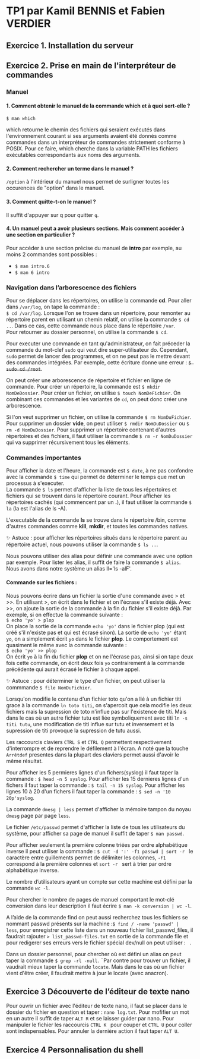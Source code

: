 # TP1 par Kamil BENNIS et Fabien VERDIER

## Exercice 1. Installation du serveur 

## Exercice 2. Prise en main de l'interpréteur de commandes

### Manuel

#### 1. Comment obtenir le manuel de la commande which et à quoi sert-elle ?

`$ man which`

which retourne le chemin des fichiers qui seraient exécutés dans l'environnement courant si ses arguments avaient été donnés comme commandes dans un interpréteur de commandes strictement conforme à POSIX. Pour ce faire, which cherche dans la variable PATH les fichiers exécutables correspondants aux noms des arguments.

#### 2. Comment rechercher un terme dans le manuel ?

`/option` à l'intérieur du manuel nous permet de surligner toutes les occurences de "option" dans le manuel.

#### 3. Comment quitte-t-on le manuel ?

Il suffit d'appuyer sur q pour quitter `q`.

#### 4. Un manuel peut a avoir plusieurs sections. Mais comment accéder à une section en particulier ?

Pour accéder à une section précise du manuel de **intro** par exemple, au moins 2 commandes sont possibles :
* `$ man intro.6`
* `$ man 6 intro`

### Navigation dans l’arborescence des fichiers

Pour se déplacer dans les répertoires, on utilise la commande **cd**. Pour aller dans `/var/log`, on tape la commande :  
`$ cd /var/log`.
Lorsque l'on se trouve dans un répertoire, pour remonter au répertoire parent en utilisant un chemin relatif, on utilise la commande `$ cd ..`. Dans ce cas, cette commande nous place dans le répertoire `/var`.  
Pour retourner au dossier personnel, on utilise la commande `$ cd`.  
  
Pour executer une commande en tant qu'administrateur, on fait préceder la commande du mot-clef `sudo` qui veut dire super-utilisateur do.
Cependant, `sudo` permet de lancer des programmes, et on ne peut pas le mettre devant des commandes intégrées. Par exemple, cette écriture donne une erreur : ~~`$ sudo cd /root`~~.  

On peut créer une arborescence de répertoire et fichier en ligne de commande. Pour créer un répertoire, la commande est `$ mkdir NomDeDossier`. Pour créer un fichier, on utilise `$ touch NomDeFichier`. On combinant ces commandes et les variantes de `cd`, on peut donc créer une arborescence.

Si l'on veut supprimer un fichier, on utilise la commande `$ rm NomDuFichier`. Pour supprimer un dossier **vide**, on peut utiliser `$ rmdir NomDuDossier` ou `$ rm -d NomDuDossier`. Pour supprimer un répertoire contenant d'autres répertoires et des fichiers, il faut utiliser la commande `$ rm -r NomDuDossier` qui va supprimer récursivement tous les éléments.

### Commandes importantes

Pour afficher la date et l'heure, la commande est `$ date`, à ne pas confondre avec la commande `$ time` qui permet de déterminer le temps que met un processus à s'executer.  
La commande `$ ls` permet d'afficher la liste de tous les répertoires et fichiers qui se trouvent dans le répertoire courant. Pour afficher les répertoires cachés (qui commencent par un **.**), il faut utiliser la commande `$ la` (la est l'alias de ls -A).

L'executable de la commande **ls** se trouve dans le répertoire /bin, comme d'autres commandes comme **kill**, **mkdir**, et toutes les commandes natives.  

:sparkles: Astuce : pour afficher les répertoires situés dans le répertoire parent au répertoire actuel, nous pouvons utiliser la commande `$ ls ..`.  

Nous pouvons utiliser des alias pour définir une commande avec une option par exemple. Pour lister les alias, il suffit de faire la commande `$ alias`. Nous avons dans notre système un alias ll='ls -alF'.

#### Commande sur les fichiers :
Nous pouvons écrire dans un fichier la sortie d'une commande avec > et >>. En utilisant >, on écrit dans le fichier et on l'écrase s'il existe déjà. Avec >>, on ajoute la sortie de la commande à la fin du fichier s'il existe déjà. Par exemple, si on effectue la commande suivante :  
`$ echo 'yo' > plop`  
On place la sortie de la commande `echo 'yo'` dans le fichier plop (qui est créé s'il n'existe pas et qui est écrasé sinon). La sortie de `echo 'yo'` étant `yo`, on a simplement écrit `yo` dans le fichier **plop**.
Le comportement est quasiment le même avec la commande suivante :  
`$ echo 'yo' >> plop `  
On écrit `yo` à la fin du fichier **plop** et on ne l'écrase pas, ainsi si on tape deux fois cette commande, on écrit deux fois `yo` contrairement à la commande précédente qui aurait écrasé le fichier à chaque appel.

:sparkles: Astuce : pour déterminer le type d'un fichier, on peut utiliser la commmande `$ file NomDuFichier`.  

Lorsqu'on modifie le contenu d'un fichier toto qu'on a lié à un fichier titi grace à la commande `ln toto titi`,  on s'apercoit que cela modifie les deux fichiers mais la supression de toto n'influe pas sur l'existence de titi.
Mais dans le cas où un autre fichier tutu est liée symboliquement avec titi `ln -s titi tutu`, une modification de titi influe sur tutu et inversement et la supression de titi provoque la supression de tutu aussi.

Les raccourcis claviers `CTRL S` et `CTRL Q` permettent respectivement d'interrompre et de reprendre le défilement à l'écran.
A noté que la touche `Arrêtdef` presentes dans la plupart des claviers permet aussi d'avoir le même résultat.

Pour afficher les 5 permieres lignes d'un fichers(syslog) il faut taper la commande : `$ head -n 5 syslog`.
Pour afficher les 15 dernieres lignes d'un fichers il faut taper la commande : `$ tail -n 15 syslog`.
Pour afficher les lignes 10 à 20 d'un fichers il faut taper la commande : `$ sed -n '10 20p'syslog`.

La commande `dmesg | less` permet d'afficher la mémoire tampon du noyau `dmesg` page par page `less`.

Le fichier `/etc/passwd` permet d'afficher la liste de tous les utilisateurs du système, pour afficher sa page de manuel il suffit de taper `$ man passwd`.

Pour afficher seulement la première colonne triées par ordre alphabétique inverse il peut utiliser la commande : `$ cut -d ':' -f1 passwd | sort -r ` le caractère entre guillements permet de délimiter les colonnes, `-f1` correspond à la première colonnes et `sort -r ` sert à trier par ordre alphabétique inverse.

 Le nombre d’utilisateurs ayant un compte sur cette machine est défini par la commande `wc -l`.
 
 Pour chercher le nombre de pages de manuel comportant le mot-clé conversion dans leur description il faut écrire `$ man -k conversion | wc -l`.

A l’aide de la commande find on peut aussi recherchez tous les fichiers se nommant passwd présents sur la machine :`$ find / -name 'passwd' |  less`, pour enregistrer cette liste dans un nouveau fichier list_passwd_files, il faudrait rajouter `> list_passwd-files.txt` en sortie de la commande file et pour redigerer ses erreurs vers le fichier spécial dev/null on peut utiliser : ` `.

Dans un dossier personnel, pour chercher où est défini un alias on peut taper la commande `$ grep -rl -null`.
¨Par contre pour trouver un fichier, il vaudrait mieux taper la commande `locate`.
Mais dans le cas où un fichier vient d'être créer, il faudrait mettre à jour le locate (avec anacron).

## Exercice 3 Découverte de l’éditeur de texte nano

Pour ouvrir un fichier avec l'éditeur de texte nano, il faut se placer dans le dossier du fichier en question et taper : `nano log.txt`.
Pour mofifier un mot en un autre il suffit de taper `ALT R` et se laisser guider par nano. Pour manipuler le fichier les raccourcis `CTRL K ` pour couper et `CTRL U` pour coller sont indispensables. Pour annuler la dernière action il faut taper `ALT U`.

## Exercice 4 Personnalisation du shell

